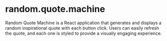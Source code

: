 # random.quote.machine
Random Quote Machine is a React application that generates and displays a random inspirational quote with each button click. Users can easily refresh the quote, and each one is styled to provide a visually engaging experience. 
